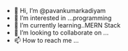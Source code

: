 - 👋 Hi, I’m @pavankumarkadiyam
- 👀 I’m interested in ...programming
- 🌱 I’m currently learning..MERN Stack
- 💞️ I’m looking to collaborate on ...
- 📫 How to reach me ...

<!---
pavankumarkadiyam/pavankumarkadiyam is a ✨ special ✨ repository because its `README.md` (this file) appears on your GitHub profile.
You can click the Preview link to take a look at your changes.
--->
